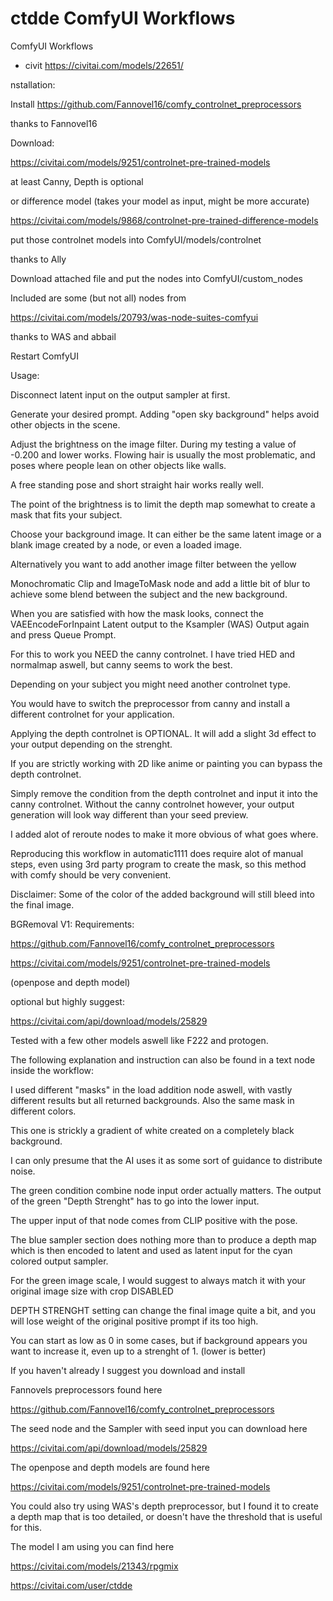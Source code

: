 ctdde ComfyUI Workflows
========================
ComfyUI Workflows
* civit https://civitai.com/models/22651/

nstallation:

Install https://github.com/Fannovel16/comfy_controlnet_preprocessors

thanks to Fannovel16

Download:

https://civitai.com/models/9251/controlnet-pre-trained-models

at least Canny, Depth is optional

or difference model (takes your model as input, might be more accurate)

https://civitai.com/models/9868/controlnet-pre-trained-difference-models

put those controlnet models into ComfyUI/models/controlnet

thanks to Ally

Download attached file and put the nodes into ComfyUI/custom_nodes

Included are some (but not all) nodes from

https://civitai.com/models/20793/was-node-suites-comfyui

thanks to WAS and abbail

Restart ComfyUI

Usage:

Disconnect latent input on the output sampler at first.

Generate your desired prompt. Adding "open sky background" helps avoid other objects in the scene.

Adjust the brightness on the image filter. During my testing a value of -0.200 and lower works. Flowing hair is usually the most problematic, and poses where people lean on other objects like walls.

A free standing pose and short straight hair works really well.

The point of the brightness is to limit the depth map somewhat to create a mask that fits your subject.

Choose your background image. It can either be the same latent image or a blank image created by a node, or even a loaded image.

Alternatively you want to add another image filter between the yellow

Monochromatic Clip and ImageToMask node and add a little bit of blur to achieve some blend between the subject and the new background.

When you are satisfied with how the mask looks, connect the VAEEncodeForInpaint Latent output to the Ksampler (WAS) Output again and press Queue Prompt.

For this to work you NEED the canny controlnet. I have tried HED and normalmap aswell, but canny seems to work the best.

Depending on your subject you might need another controlnet type.

You would have to switch the preprocessor from canny and install a different controlnet for your application.

Applying the depth controlnet is OPTIONAL. It will add a slight 3d effect to your output depending on the strenght.

If you are strictly working with 2D like anime or painting you can bypass the depth controlnet.

Simply remove the condition from the depth controlnet and input it into the canny controlnet. Without the canny controlnet however, your output generation will look way different than your seed preview.

I added alot of reroute nodes to make it more obvious of what goes where.

Reproducing this workflow in automatic1111 does require alot of manual steps, even using 3rd party program to create the mask, so this method with comfy should be very convenient.

Disclaimer: Some of the color of the added background will still bleed into the final image.

BGRemoval V1:
Requirements:

https://github.com/Fannovel16/comfy_controlnet_preprocessors

https://civitai.com/models/9251/controlnet-pre-trained-models

(openpose and depth model)

optional but highly suggest:

https://civitai.com/api/download/models/25829

Tested with a few other models aswell like F222 and protogen.

The following explanation and instruction can also be found in a text node inside the workflow:

I used different "masks" in the load addition node aswell, with vastly different results but all returned backgrounds. Also the same mask in different colors.

This one is strickly a gradient of white created on a completely black background.

I can only presume that the AI uses it as some sort of guidance to distribute noise.

The green condition combine node input order actually matters. The output of the green "Depth Strenght" has to go into the lower input.

The upper input of that node comes from CLIP positive with the pose.

The blue sampler section does nothing more than to produce a depth map which is then encoded to latent and used as latent input for the cyan colored output sampler.

For the green image scale, I would suggest to always match it with your original image size with crop DISABLED

DEPTH STRENGHT setting can change the final image quite a bit, and you will lose weight of the original positive prompt if its too high.

You can start as low as 0 in some cases, but if background appears you want to increase it, even up to a strenght of 1. (lower is better)

If you haven't already I suggest you download and install

Fannovels preprocessors found here

https://github.com/Fannovel16/comfy_controlnet_preprocessors

The seed node and the Sampler with seed input you can download here

https://civitai.com/api/download/models/25829

The openpose and depth models are found here

https://civitai.com/models/9251/controlnet-pre-trained-models

You could also try using WAS's depth preprocessor, but I found it to create a depth map that is too detailed, or doesn't have the threshold that is useful for this.

The model I am using you can find here

https://civitai.com/models/21343/rpgmix





https://civitai.com/user/ctdde